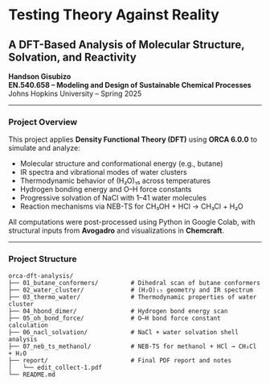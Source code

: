 # Testing Theory Against Reality  
## A DFT-Based Analysis of Molecular Structure, Solvation, and Reactivity

**Handson Gisubizo**  
**EN.540.658 – Modeling and Design of Sustainable Chemical Processes**  
Johns Hopkins University – Spring 2025

---

###  Project Overview

This project applies **Density Functional Theory (DFT)** using **ORCA 6.0.0** to simulate and analyze:

- Molecular structure and conformational energy (e.g., butane)
- IR spectra and vibrational modes of water clusters
- Thermodynamic behavior of (H₂O)₁₅ across temperatures
- Hydrogen bonding energy and O–H force constants
- Progressive solvation of NaCl with 1–41 water molecules
- Reaction mechanisms via NEB-TS for CH₃OH + HCl → CH₃Cl + H₂O

All computations were post-processed using Python in Google Colab, with structural inputs from **Avogadro** and visualizations in **Chemcraft**.

---

###  Project Structure 

```
orca-dft-analysis/
├── 01_butane_conformers/         # Dihedral scan of butane conformers
├── 02_water_cluster/             # (H₂O)₁₅ geometry and IR spectrum
├── 03_thermo_water/              # Thermodynamic properties of water cluster
├── 04_hbond_dimer/               # Hydrogen bond energy scan
├── 05_oh_bond_force/             # O–H bond force constant calculation
├── 06_nacl_solvation/            # NaCl + water solvation shell analysis
├── 07_neb_ts_methanol/           # NEB-TS for methanol + HCl → CH₃Cl + H₂O
├── report/                       # Final PDF report and notes
│   └── edit_collect-1.pdf
└── README.md
```
